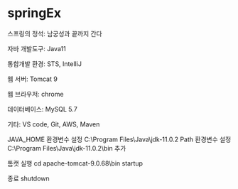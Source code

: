 # springEx

스프링의 정석: 남궁성과 끝까지 간다


자바 개발도구: Java11

통합개발 환경: STS, IntelliJ

웹 서버: Tomcat 9

웹 브라우저: chrome

데이터베이스: MySQL 5.7

기타: VS code, Git, AWS, Maven

JAVA_HOME 환경변수 설정
C:\Program Files\Java\jdk-11.0.2
Path 환경변수 설정
C:\Program Files\Java\jdk-11.0.2\bin 추가

톰캣 실행
cd apache-tomcat-9.0.68\bin
startup

종료
shutdown
